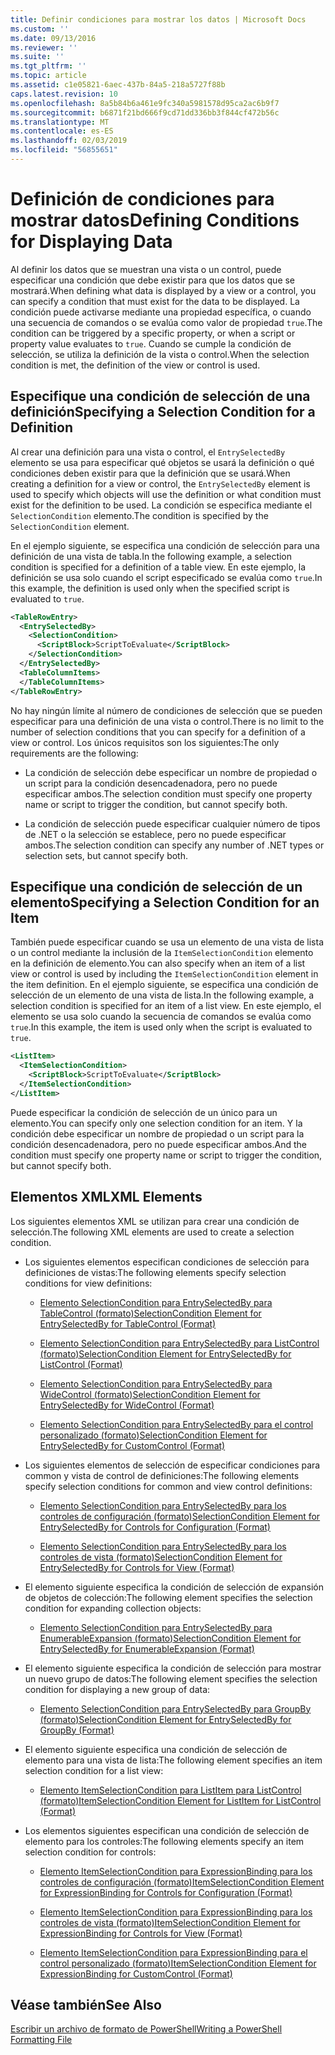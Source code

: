 ```yaml
---
title: Definir condiciones para mostrar los datos | Microsoft Docs
ms.custom: ''
ms.date: 09/13/2016
ms.reviewer: ''
ms.suite: ''
ms.tgt_pltfrm: ''
ms.topic: article
ms.assetid: c1e05821-6aec-437b-84a5-218a5727f88b
caps.latest.revision: 10
ms.openlocfilehash: 8a5b84b6a461e9fc340a5981578d95ca2ac6b9f7
ms.sourcegitcommit: b6871f21bd666f9cd71dd336bb3f844cf472b56c
ms.translationtype: MT
ms.contentlocale: es-ES
ms.lasthandoff: 02/03/2019
ms.locfileid: "56855651"
---
```

# <a name="defining-conditions-for-displaying-data"></a><span data-ttu-id="beb61-102">Definición de condiciones para mostrar datos</span><span class="sxs-lookup"><span data-stu-id="beb61-102">Defining Conditions for Displaying Data</span></span>

<span data-ttu-id="beb61-103">Al definir los datos que se muestran una vista o un control, puede especificar una condición que debe existir para que los datos que se mostrará.</span><span class="sxs-lookup"><span data-stu-id="beb61-103">When defining what data is displayed by a view or a control, you can specify a condition that must exist for the data to be displayed.</span></span> <span data-ttu-id="beb61-104">La condición puede activarse mediante una propiedad específica, o cuando una secuencia de comandos o se evalúa como valor de propiedad `true`.</span><span class="sxs-lookup"><span data-stu-id="beb61-104">The condition can be triggered by a specific property, or when a script or property value evaluates to `true`.</span></span> <span data-ttu-id="beb61-105">Cuando se cumple la condición de selección, se utiliza la definición de la vista o control.</span><span class="sxs-lookup"><span data-stu-id="beb61-105">When the selection condition is met, the definition of the view or control is used.</span></span>

## <a name="specifying-a-selection-condition-for-a-definition"></a><span data-ttu-id="beb61-106">Especifique una condición de selección de una definición</span><span class="sxs-lookup"><span data-stu-id="beb61-106">Specifying a Selection Condition for a Definition</span></span>

<span data-ttu-id="beb61-107">Al crear una definición para una vista o control, el `EntrySelectedBy` elemento se usa para especificar qué objetos se usará la definición o qué condiciones deben existir para que la definición que se usará.</span><span class="sxs-lookup"><span data-stu-id="beb61-107">When creating a definition for a view or control, the `EntrySelectedBy` element is used to specify which objects will use the definition or what condition must exist for the definition to be used.</span></span> <span data-ttu-id="beb61-108">La condición se especifica mediante el `SelectionCondition` elemento.</span><span class="sxs-lookup"><span data-stu-id="beb61-108">The condition is specified by the `SelectionCondition` element.</span></span>

<span data-ttu-id="beb61-109">En el ejemplo siguiente, se especifica una condición de selección para una definición de una vista de tabla.</span><span class="sxs-lookup"><span data-stu-id="beb61-109">In the following example, a selection condition is specified for a definition of a table view.</span></span> <span data-ttu-id="beb61-110">En este ejemplo, la definición se usa solo cuando el script especificado se evalúa como `true`.</span><span class="sxs-lookup"><span data-stu-id="beb61-110">In this example, the definition is used only when the specified script is evaluated to `true`.</span></span>

```xml
<TableRowEntry>
  <EntrySelectedBy>
    <SelectionCondition>
      <ScriptBlock>ScriptToEvaluate</ScriptBlock>
    </SelectionCondition>
  </EntrySelectedBy>
  <TableColumnItems>
  </TableColumnItems>
</TableRowEntry>

```

<span data-ttu-id="beb61-111">No hay ningún límite al número de condiciones de selección que se pueden especificar para una definición de una vista o control.</span><span class="sxs-lookup"><span data-stu-id="beb61-111">There is no limit to the number of selection conditions that you can specify for a definition of a view or control.</span></span> <span data-ttu-id="beb61-112">Los únicos requisitos son los siguientes:</span><span class="sxs-lookup"><span data-stu-id="beb61-112">The only requirements are the following:</span></span>

- <span data-ttu-id="beb61-113">La condición de selección debe especificar un nombre de propiedad o un script para la condición desencadenadora, pero no puede especificar ambos.</span><span class="sxs-lookup"><span data-stu-id="beb61-113">The selection condition must specify one property name or script to trigger the condition, but cannot specify both.</span></span>

- <span data-ttu-id="beb61-114">La condición de selección puede especificar cualquier número de tipos de .NET o la selección se establece, pero no puede especificar ambos.</span><span class="sxs-lookup"><span data-stu-id="beb61-114">The selection condition can specify any number of .NET types or selection sets, but cannot specify both.</span></span>

## <a name="specifying-a-selection-condition-for-an-item"></a><span data-ttu-id="beb61-115">Especifique una condición de selección de un elemento</span><span class="sxs-lookup"><span data-stu-id="beb61-115">Specifying a Selection Condition for an Item</span></span>

<span data-ttu-id="beb61-116">También puede especificar cuando se usa un elemento de una vista de lista o un control mediante la inclusión de la `ItemSelectionCondition` elemento en la definición de elemento.</span><span class="sxs-lookup"><span data-stu-id="beb61-116">You can also specify when an item of a list view or control is used by including the `ItemSelectionCondition` element in the item definition.</span></span> <span data-ttu-id="beb61-117">En el ejemplo siguiente, se especifica una condición de selección de un elemento de una vista de lista.</span><span class="sxs-lookup"><span data-stu-id="beb61-117">In the following example, a selection condition is specified for an item of a list view.</span></span> <span data-ttu-id="beb61-118">En este ejemplo, el elemento se usa solo cuando la secuencia de comandos se evalúa como `true`.</span><span class="sxs-lookup"><span data-stu-id="beb61-118">In this example, the item is used only when the script is evaluated to `true`.</span></span>

```xml
<ListItem>
  <ItemSelectionCondition>
    <ScriptBlock>ScriptToEvaluate</ScriptBlock>
  </ItemSelectionCondition>
</ListItem>

```

<span data-ttu-id="beb61-119">Puede especificar la condición de selección de un único para un elemento.</span><span class="sxs-lookup"><span data-stu-id="beb61-119">You can specify only one selection condition for an item.</span></span> <span data-ttu-id="beb61-120">Y la condición debe especificar un nombre de propiedad o un script para la condición desencadenadora, pero no puede especificar ambos.</span><span class="sxs-lookup"><span data-stu-id="beb61-120">And the condition must specify one property name or script to trigger the condition, but cannot specify both.</span></span>

## <a name="xml-elements"></a><span data-ttu-id="beb61-121">Elementos XML</span><span class="sxs-lookup"><span data-stu-id="beb61-121">XML Elements</span></span>

 <span data-ttu-id="beb61-122">Los siguientes elementos XML se utilizan para crear una condición de selección.</span><span class="sxs-lookup"><span data-stu-id="beb61-122">The following XML elements are used to create a selection condition.</span></span>

- <span data-ttu-id="beb61-123">Los siguientes elementos especifican condiciones de selección para definiciones de vistas:</span><span class="sxs-lookup"><span data-stu-id="beb61-123">The following elements specify selection conditions for view definitions:</span></span>

    - [<span data-ttu-id="beb61-124">Elemento SelectionCondition para EntrySelectedBy para TableControl (formato)</span><span class="sxs-lookup"><span data-stu-id="beb61-124">SelectionCondition Element for EntrySelectedBy for TableControl (Format)</span></span>](./selectioncondition-element-for-entryselectedby-for-tablecontrol-format.md)

    - [<span data-ttu-id="beb61-125">Elemento SelectionCondition para EntrySelectedBy para ListControl (formato)</span><span class="sxs-lookup"><span data-stu-id="beb61-125">SelectionCondition Element for EntrySelectedBy for ListControl (Format)</span></span>](./selectioncondition-element-for-entryselectedby-for-listcontrol-format.md)

    - [<span data-ttu-id="beb61-126">Elemento SelectionCondition para EntrySelectedBy para WideControl (formato)</span><span class="sxs-lookup"><span data-stu-id="beb61-126">SelectionCondition Element for EntrySelectedBy for WideControl (Format)</span></span>](./selectioncondition-element-for-entryselectedby-for-widecontrol-format.md)

    - [<span data-ttu-id="beb61-127">Elemento SelectionCondition para EntrySelectedBy para el control personalizado (formato)</span><span class="sxs-lookup"><span data-stu-id="beb61-127">SelectionCondition Element for EntrySelectedBy for CustomControl (Format)</span></span>](./selectioncondition-element-for-entryselectedby-for-customcontrol-format.md)

- <span data-ttu-id="beb61-128">Los siguientes elementos de selección de especificar condiciones para common y vista de control de definiciones:</span><span class="sxs-lookup"><span data-stu-id="beb61-128">The following elements specify selection conditions for common and view control definitions:</span></span>

    - [<span data-ttu-id="beb61-129">Elemento SelectionCondition para EntrySelectedBy para los controles de configuración (formato)</span><span class="sxs-lookup"><span data-stu-id="beb61-129">SelectionCondition Element for EntrySelectedBy for Controls for Configuration (Format)</span></span>](./selectioncondition-element-for-entryselectedby-for-controls-for-configuration-format.md)

    - [<span data-ttu-id="beb61-130">Elemento SelectionCondition para EntrySelectedBy para los controles de vista (formato)</span><span class="sxs-lookup"><span data-stu-id="beb61-130">SelectionCondition Element for EntrySelectedBy for Controls for View (Format)</span></span>](./selectioncondition-element-for-entryselectedby-for-controls-for-view-format.md)

- <span data-ttu-id="beb61-131">El elemento siguiente especifica la condición de selección de expansión de objetos de colección:</span><span class="sxs-lookup"><span data-stu-id="beb61-131">The following element specifies the selection condition for expanding collection objects:</span></span>

    - [<span data-ttu-id="beb61-132">Elemento SelectionCondition para EntrySelectedBy para EnumerableExpansion (formato)</span><span class="sxs-lookup"><span data-stu-id="beb61-132">SelectionCondition Element for EntrySelectedBy for EnumerableExpansion (Format)</span></span>](./selectioncondition-element-for-entryselectedby-for-enumerableexpansion-format.md)

- <span data-ttu-id="beb61-133">El elemento siguiente especifica la condición de selección para mostrar un nuevo grupo de datos:</span><span class="sxs-lookup"><span data-stu-id="beb61-133">The following element specifies the selection condition for displaying a new group of data:</span></span>

    - [<span data-ttu-id="beb61-134">Elemento SelectionCondition para EntrySelectedBy para GroupBy (formato)</span><span class="sxs-lookup"><span data-stu-id="beb61-134">SelectionCondition Element for EntrySelectedBy for GroupBy (Format)</span></span>](./selectioncondition-element-for-entryselectedby-for-groupby-format.md)

- <span data-ttu-id="beb61-135">El elemento siguiente especifica una condición de selección de elemento para una vista de lista:</span><span class="sxs-lookup"><span data-stu-id="beb61-135">The following element specifies an item selection condition for a list view:</span></span>

    - [<span data-ttu-id="beb61-136">Elemento ItemSelectionCondition para ListItem para ListControl (formato)</span><span class="sxs-lookup"><span data-stu-id="beb61-136">ItemSelectionCondition Element for ListItem for ListControl (Format)</span></span>](./itemselectioncondition-element-for-listitem-for-listcontrol-format.md)

- <span data-ttu-id="beb61-137">Los elementos siguientes especifican una condición de selección de elemento para los controles:</span><span class="sxs-lookup"><span data-stu-id="beb61-137">The following elements specify an item selection condition for controls:</span></span>

    - [<span data-ttu-id="beb61-138">Elemento ItemSelectionCondition para ExpressionBinding para los controles de configuración (formato)</span><span class="sxs-lookup"><span data-stu-id="beb61-138">ItemSelectionCondition Element for ExpressionBinding for Controls for Configuration (Format)</span></span>](./itemselectioncondition-element-for-expressionbinding-for-controls-for-configuration-format.md)

    - [<span data-ttu-id="beb61-139">Elemento ItemSelectionCondition para ExpressionBinding para los controles de vista (formato)</span><span class="sxs-lookup"><span data-stu-id="beb61-139">ItemSelectionCondition Element for ExpressionBinding for Controls for View (Format)</span></span>](./itemselectioncondition-element-for-expressionbinding-for-controls-for-view-format.md)

    - [<span data-ttu-id="beb61-140">Elemento ItemSelectionCondition para ExpressionBinding para el control personalizado (formato)</span><span class="sxs-lookup"><span data-stu-id="beb61-140">ItemSelectionCondition Element for ExpressionBinding for CustomControl (Format)</span></span>](./itemselectioncondition-element-for-expressionbinding-for-customcontrol-format.md)

## <a name="see-also"></a><span data-ttu-id="beb61-141">Véase también</span><span class="sxs-lookup"><span data-stu-id="beb61-141">See Also</span></span>

[<span data-ttu-id="beb61-142">Escribir un archivo de formato de PowerShell</span><span class="sxs-lookup"><span data-stu-id="beb61-142">Writing a PowerShell Formatting File</span></span>](./writing-a-powershell-formatting-file.md)

